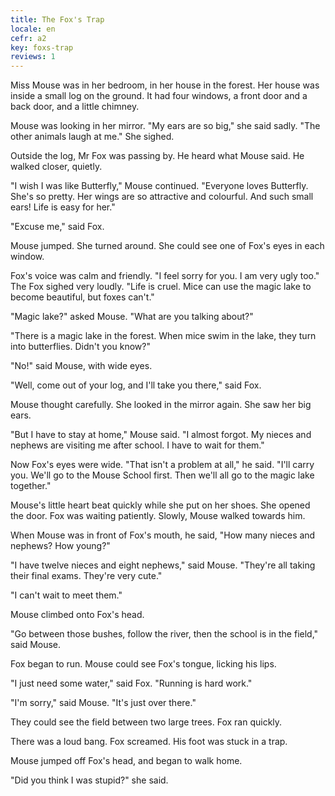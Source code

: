 ```yaml
---
title: The Fox's Trap
locale: en
cefr: a2
key: foxs-trap
reviews: 1
---
```


Miss Mouse was in her bedroom, in her house in the forest. Her house was inside a small log on the ground. It had four windows, a front door and a back door, and a little chimney.

Mouse was looking in her mirror. "My ears are so big," she said sadly. "The other animals laugh at me." She sighed.

Outside the log, Mr Fox was passing by. He heard what Mouse said. He walked closer, quietly.

"I wish I was like Butterfly," Mouse continued. "Everyone loves Butterfly. She's so pretty. Her wings are so attractive and colourful. And such small ears! Life is easy for her."

"Excuse me," said Fox.

Mouse jumped. She turned around. She could see one of Fox's eyes in each window.

Fox's voice was calm and friendly. "I feel sorry for you. I am very ugly too." The Fox sighed very loudly. "Life is cruel. Mice can use the magic lake to become beautiful, but foxes can't."

"Magic lake?" asked Mouse. "What are you talking about?"

"There is a magic lake in the forest. When mice swim in the lake, they turn into butterflies. Didn't you know?"

"No!" said Mouse, with wide eyes.

"Well, come out of your log, and I'll take you there," said Fox.

Mouse thought carefully. She looked in the mirror again. She saw her big ears.

"But I have to stay at home," Mouse said. "I almost forgot. My nieces and nephews are visiting me after school. I have to wait for them."

Now Fox's eyes were wide. "That isn't a problem at all," he said. "I'll carry you. We'll go to the Mouse School first. Then we'll all go to the magic lake together."

Mouse's little heart beat quickly while she put on her shoes. She opened the door. Fox was waiting patiently. Slowly, Mouse walked towards him.

When Mouse was in front of Fox's mouth, he said, "How many nieces and nephews? How young?"

"I have twelve nieces and eight nephews," said Mouse. "They're all taking their final exams. They're very cute."

"I can't wait to meet them."

Mouse climbed onto Fox's head.

"Go between those bushes, follow the river, then the school is in the field," said Mouse.

Fox began to run. Mouse could see Fox's tongue, licking his lips.

"I just need some water," said Fox. "Running is hard work."

"I'm sorry," said Mouse. "It's just over there."

They could see the field between two large trees. Fox ran quickly.

There was a loud bang. Fox screamed. His foot was stuck in a trap.

Mouse jumped off Fox's head, and began to walk home.

"Did you think I was stupid?" she said.